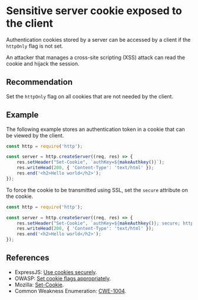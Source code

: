 # Sensitive server cookie exposed to the client
Authentication cookies stored by a server can be accessed by a client if the `httpOnly` flag is not set.

An attacker that manages a cross-site scripting (XSS) attack can read the cookie and hijack the session.


## Recommendation
Set the `httpOnly` flag on all cookies that are not needed by the client.


## Example
The following example stores an authentication token in a cookie that can be viewed by the client.


```javascript
const http = require('http');

const server = http.createServer((req, res) => {
    res.setHeader("Set-Cookie", `authKey=${makeAuthkey()}`);
    res.writeHead(200, { 'Content-Type': 'text/html' });
    res.end('<h2>Hello world</h2>');
});
```
To force the cookie to be transmitted using SSL, set the `secure` attribute on the cookie.


```javascript
const http = require('http');

const server = http.createServer((req, res) => {
    res.setHeader("Set-Cookie", `authKey=${makeAuthkey()}; secure; httpOnly`);
    res.writeHead(200, { 'Content-Type': 'text/html' });
    res.end('<h2>Hello world</h2>');
});
```

## References
* ExpressJS: [Use cookies securely](https://expressjs.com/en/advanced/best-practice-security.html#use-cookies-securely).
* OWASP: [Set cookie flags appropriately](https://cheatsheetseries.owasp.org/cheatsheets/Nodejs_Security_Cheat_Sheet.html#set-cookie-flags-appropriately).
* Mozilla: [Set-Cookie](https://developer.mozilla.org/en-US/docs/Web/HTTP/Headers/Set-Cookie).
* Common Weakness Enumeration: [CWE-1004](https://cwe.mitre.org/data/definitions/1004.html).
